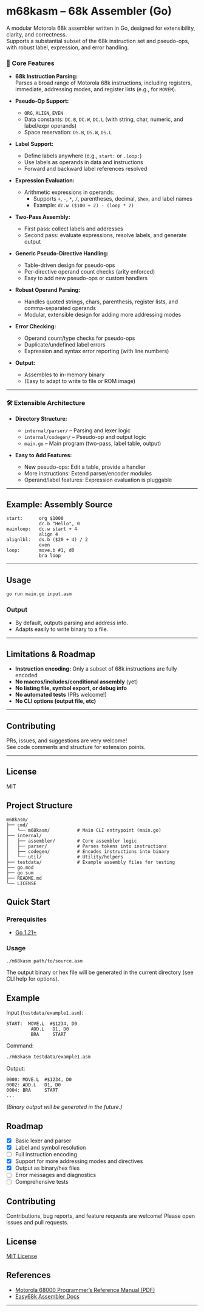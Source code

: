 # m68kasm – 68k Assembler (Go)

A modular Motorola 68k assembler written in Go, designed for extensibility, clarity, and correctness.  
Supports a substantial subset of the 68k instruction set and pseudo-ops, with robust label, expression, and error handling.


### 🚀 Core Features

- **68k Instruction Parsing:**  
  Parses a broad range of Motorola 68k instructions, including registers, immediate, addressing modes, and register lists (e.g., for `MOVEM`).

- **Pseudo-Op Support:**  
  - `ORG`, `ALIGN`, `EVEN`
  - Data constants: `DC.B`, `DC.W`, `DC.L` (with string, char, numeric, and label/expr operands)
  - Space reservation: `DS.B`, `DS.W`, `DS.L`

- **Label Support:**  
  - Define labels anywhere (e.g., `start:` or `.loop:`)
  - Use labels as operands in data and instructions
  - Forward and backward label references resolved

- **Expression Evaluation:**  
  - Arithmetic expressions in operands:  
    - Supports `+`, `-`, `*`, `/`, parentheses, decimal, `$hex`, and label names  
    - Example: `dc.w ($100 + 2) - (loop * 2)`

- **Two-Pass Assembly:**  
  - First pass: collect labels and addresses
  - Second pass: evaluate expressions, resolve labels, and generate output

- **Generic Pseudo-Directive Handling:**  
  - Table-driven design for pseudo-ops
  - Per-directive operand count checks (arity enforced)
  - Easy to add new pseudo-ops or custom handlers

- **Robust Operand Parsing:**  
  - Handles quoted strings, chars, parenthesis, register lists, and comma-separated operands
  - Modular, extensible design for adding more addressing modes

- **Error Checking:**  
  - Operand count/type checks for pseudo-ops
  - Duplicate/undefined label errors
  - Expression and syntax error reporting (with line numbers)

- **Output:**  
  - Assembles to in-memory binary
  - (Easy to adapt to write to file or ROM image)

---

### 🛠️ Extensible Architecture

- **Directory Structure:**  
  - `internal/parser/` – Parsing and lexer logic  
  - `internal/codegen/` – Pseudo-op and output logic  
  - `main.go` – Main program (two-pass, label table, output)

- **Easy to Add Features:**  
  - New pseudo-ops: Edit a table, provide a handler  
  - More instructions: Extend parser/encoder modules  
  - Operand/label features: Expression evaluation is pluggable

---

## Example: Assembly Source

```assembly
start:      org $1000
            dc.b "Hello", 0
mainloop:   dc.w start + 4
            align 4
alignlbl:   ds.b ($20 + 4) / 2
            even
loop:       move.b #1, d0
            bra loop
```

---

## Usage

```sh
go run main.go input.asm
```

### Output

- By default, outputs parsing and address info.
- Adapts easily to write binary to a file.

---

## Limitations & Roadmap

- **Instruction encoding:** Only a subset of 68k instructions are fully encoded
- **No macros/includes/conditional assembly** (yet)
- **No listing file, symbol export, or debug info**
- **No automated tests** (PRs welcome!)
- **No CLI options (output file, etc)**

---

## Contributing

PRs, issues, and suggestions are very welcome!  
See code comments and structure for extension points.

---

## License

MIT

## Project Structure

```
m68kasm/
├── cmd/
│   └── m68kasm/          # Main CLI entrypoint (main.go)
├── internal/
│   ├── assembler/        # Core assembler logic
│   ├── parser/           # Parses tokens into instructions
│   ├── codegen/          # Encodes instructions into binary
│   └── util/             # Utility/helpers
├── testdata/             # Example assembly files for testing
├── go.mod
├── go.sum
├── README.md
└── LICENSE
```

## Quick Start

### Prerequisites

- [Go 1.21+](https://golang.org/doc/install)


### Usage

```sh
./m68kasm path/to/source.asm
```

The output binary or hex file will be generated in the current directory (see CLI help for options).

## Example

Input (`testdata/example1.asm`):

```
START:  MOVE.L  #$1234, D0
         ADD.L   D1, D0
         BRA     START
```

Command:

```sh
./m68kasm testdata/example1.asm
```

Output:

```
0000: MOVE.L  #$1234, D0
0002: ADD.L   D1, D0
0004: BRA     START
...
```
*(Binary output will be generated in the future.)*

## Roadmap

- [x] Basic lexer and parser
- [x] Label and symbol resolution
- [ ] Full instruction encoding
- [x] Support for more addressing modes and directives
- [x] Output as binary/hex files
- [ ] Error messages and diagnostics
- [ ] Comprehensive tests

## Contributing

Contributions, bug reports, and feature requests are welcome! Please open issues and pull requests.

## License

[MIT License](LICENSE)

## References

- [Motorola 68000 Programmer’s Reference Manual (PDF)](http://www.nxp.com/docs/en/reference-manual/MC68000UM.pdf)
- [Easy68k Assembler Docs](https://www.easy68k.com/)

---